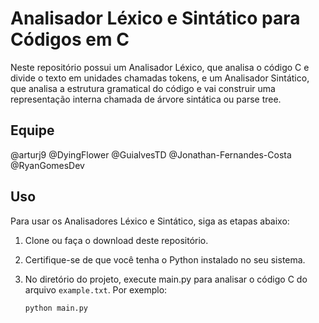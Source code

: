 # Analisador Léxico e Sintático para Códigos em C

Neste repositório possui um Analisador Léxico, que analisa o código C e divide o texto em unidades chamadas tokens, e um Analisador Sintático, que analisa a estrutura gramatical do código e vai construir uma representação interna chamada de árvore sintática ou parse tree.

## Equipe
@arturj9
@DyingFlower
@GuialvesTD
@Jonathan-Fernandes-Costa
@RyanGomesDev

## Uso

Para usar os Analisadores Léxico e Sintático, siga as etapas abaixo:

1. Clone ou faça o download deste repositório.

2. Certifique-se de que você tenha o Python instalado no seu sistema.

3. No diretório do projeto, execute main.py para analisar o código C do arquivo `example.txt`. Por exemplo:

   ```python
   python main.py
